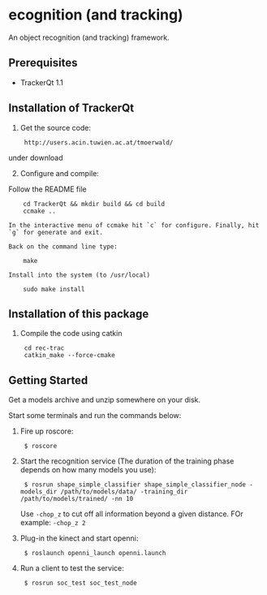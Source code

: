 ecognition (and tracking)
=============================

An object recognition (and tracking) framework.


Prerequisites
-------------

* TrackerQt 1.1


Installation of TrackerQt
-------------------------

1. Get the source code:
    
        http://users.acin.tuwien.ac.at/tmoerwald/
under download

 
2. Configure and compile:

Follow the README file

        cd TrackerQt && mkdir build && cd build
        ccmake ..
        
    In the interactive menu of ccmake hit `c` for configure. Finally, hit `g` for generate and exit.

    Back on the command line type:

        make
        
    Install into the system (to /usr/local)
    
        sudo make install 


Installation of this package 
-----------------------------

1. Compile the code using catkin

        cd rec-trac
        catkin_make --force-cmake
        

Getting Started
---------------

Get a models archive and unzip somewhere on your disk. 

Start some terminals and run the commands below:

1. Fire up roscore:
   
        $ roscore

2. Start the recognition service (The duration of the training phase depends on how many models you use):

        $ rosrun shape_simple_classifier shape_simple_classifier_node -models_dir /path/to/models/data/ -training_dir /path/to/models/trained/ -nn 10

   Use `-chop_z` to cut off all information beyond a given distance. FOr example: `-chop_z 2`

3. Plug-in the kinect and start openni:

        $ roslaunch openni_launch openni.launch

4. Run a client to test the service:

        $ rosrun soc_test soc_test_node

